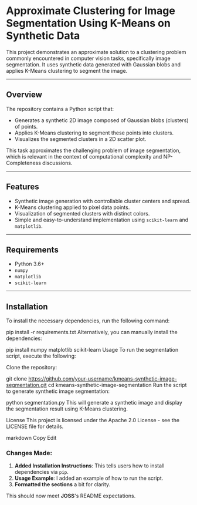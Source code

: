 # Approximate Clustering for Image Segmentation Using K-Means on Synthetic Data

This project demonstrates an approximate solution to a clustering problem commonly encountered in computer vision tasks, specifically image segmentation. It uses synthetic data generated with Gaussian blobs and applies K-Means clustering to segment the image.

---

## Overview

The repository contains a Python script that:

- Generates a synthetic 2D image composed of Gaussian blobs (clusters) of points.
- Applies K-Means clustering to segment these points into clusters.
- Visualizes the segmented clusters in a 2D scatter plot.

This task approximates the challenging problem of image segmentation, which is relevant in the context of computational complexity and NP-Completeness discussions.

---

## Features

- Synthetic image generation with controllable cluster centers and spread.
- K-Means clustering applied to pixel data points.
- Visualization of segmented clusters with distinct colors.
- Simple and easy-to-understand implementation using `scikit-learn` and `matplotlib`.

---

## Requirements

- Python 3.6+
- `numpy`
- `matplotlib`
- `scikit-learn`

---

## Installation

To install the necessary dependencies, run the following command:


pip install -r requirements.txt
Alternatively, you can manually install the dependencies:

pip install numpy matplotlib scikit-learn
Usage
To run the segmentation script, execute the following:

Clone the repository:


git clone https://github.com/your-username/kmeans-synthetic-image-segmentation.git
cd kmeans-synthetic-image-segmentation
Run the script to generate synthetic image segmentation:

python segmentation.py
This will generate a synthetic image and display the segmentation result using K-Means clustering.

License
This project is licensed under the Apache 2.0 License - see the LICENSE file for details.

markdown
Copy
Edit

### **Changes Made**:
1. **Added Installation Instructions**: This tells users how to install dependencies via `pip`.
2. **Usage Example**: I added an example of how to run the script.
3. **Formatted the sections** a bit for clarity.

This should now meet **JOSS**'s README expectations.

